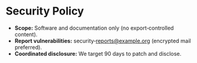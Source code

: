 # Security Policy

- **Scope:** Software and documentation only (no export‑controlled content).
- **Report vulnerabilities:** security‑reports@example.org (encrypted mail preferred).
- **Coordinated disclosure:** We target 90 days to patch and disclose.
